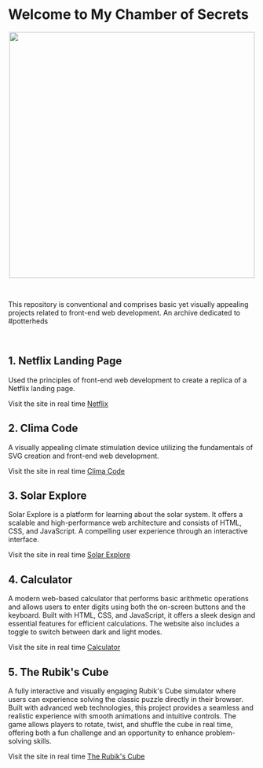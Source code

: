 # Welcome to My Chamber of Secrets
<p align="center"><img src="https://pm1.narvii.com/6831/5e8b1024f5fee5d43f45be8ca365cda5095865d8v2_hq.jpg" width="500"/></p>
<br>
<p>This repository is conventional and comprises basic yet visually appealing projects related to front-end web development. An archive dedicated to #potterheds </p>
<br>

## 1. Netflix Landing Page
   <p>Used the principles of front-end web development to create a replica of a Netflix landing page.</p>
   Visit the site in real time <a href="https://ottlandingpage.netlify.app/">Netflix</a>

## 2. Clima Code
   <p>A visually appealing climate stimulation device utilizing the fundamentals of SVG creation and front-end web development.</p>
   Visit the site in real time <a href="https://climacode-by-drs.netlify.app/">Clima Code</a>

   ## 3. Solar Explore
   <p>Solar Explore is a platform for learning about the solar system. It offers a scalable and high-performance web architecture and consists of HTML, CSS, and JavaScript. A compelling user experience through an interactive interface.</p>
   Visit the site in real time <a href="https://solar-explore-drs.netlify.app/">Solar Explore</a>

   ## 4. Calculator
   <p>A modern web-based calculator that performs basic arithmetic operations and allows users to enter digits using both the on-screen buttons and the keyboard. Built with HTML, CSS, and JavaScript, it offers a sleek design and essential features for efficient calculations. The website also includes a toggle to switch between dark and light modes.</p>
   Visit the site in real time <a href="https://calculator-by-drs.netlify.app/">Calculator</a>

   ## 5. The Rubik's Cube
   <p>A fully interactive and visually engaging Rubik's Cube simulator where users can experience solving the classic puzzle directly in their browser. Built with advanced web technologies, this project provides a seamless and realistic experience with smooth animations and intuitive controls. The game allows players to rotate, twist, and shuffle the cube in real time, offering both a fun challenge and an opportunity to enhance problem-solving skills.</p>
   Visit the site in real time <a href="https://thecube-by-drs.netlify.app/">The Rubik's Cube</a>

